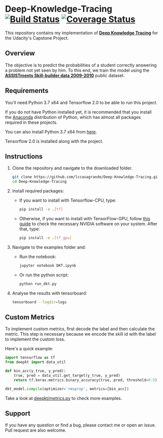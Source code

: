 # Deep-Knowledge-Tracing [![Build Status](https://travis-ci.com/lccasagrande/Deep-Knowledge-Tracing.svg?branch=master)](https://travis-ci.com/lccasagrande/Deep-Knowledge-Tracing) [![Coverage Status](https://coveralls.io/repos/github/lccasagrande/Deep-Knowledge-Tracing/badge.svg?branch=master)](https://coveralls.io/github/lccasagrande/Deep-Knowledge-Tracing?branch=migrate_to_tf2)

This repository contains my implementation of [**Deep Knowledge Tracing**](https://github.com/chrispiech/DeepKnowledgeTracing) for the Udacity's Capstone Project.

## Overview

The objective is to predict the probabilities of a student correctly answering a problem not yet seen by him. To this end, we train the model using the [**ASSISTments Skill-builder data 2009-2010**](https://sites.google.com/site/assistmentsdata/home/assistment-2009-2010-data/skill-builder-data-2009-2010) public dataset.

## Requirements

You'll need Python 3.7 x64 and Tensorflow 2.0 to be able to run this project.

If you do not have Python installed yet, it is recommended that you install the [Anaconda](https://www.anaconda.com/download/) distribution of Python, which has almost all packages required in these projects.

You can also install Python 3.7 x64 from [here](https://www.python.org/downloads/).

Tensorflow 2.0 is installed along with the project.

## Instructions

1. Clone the repository and navigate to the downloaded folder.

    ``` bash
    git clone https://github.com/lccasagrande/Deep-Knowledge-Tracing.git
    cd Deep-Knowledge-Tracing
    ```

2. Install required packages:

    - If you want to install with Tensorflow-CPU, type:

        ``` bash
        pip install -e .[tf]
        ```

    - Otherwise, if you want to install with TensorFlow-GPU, follow [this guide](https://www.tensorflow.org/install/) to check the necessary NVIDIA software on your system. After that, type:

        ``` bash
        pip install -e .[tf_gpu]
        ```

3. Navigate to the examples folder and:
    - Run the notebook:

        ``` bash
        jupyter notebook DKT.ipynb
        ```

    - Or run the python script:

        ``` bash
        python run_dkt.py
        ```

4. Analyse the results with tensorboard:

    ``` bash
    tensorboard --logdir=logs
    ```

## Custom Metrics

To implement custom metrics, first decode the label and then calculate the metric. This step is necessary because we encode the skill id with the label to implement the custom loss.

Here's a quick example:

```python
import tensorflow as tf
from deepkt import data_util

def bin_acc(y_true, y_pred):
    true, pred = data_util.get_target(y_true, y_pred)
    return tf.keras.metrics.binary_accuracy(true, pred, threshold=0.5)

dkt_model.compile(optimizer='rmsprop', metrics=[bin_acc])
```

Take a look at [deepkt/metrics.py](https://github.com/lccasagrande/Deep-Knowledge-Tracing/tree/master/deepkt/metrics.py) to check more examples.

## Support

If you have any question or find a bug, please contact me or open an issue. Pull request are also welcome.
